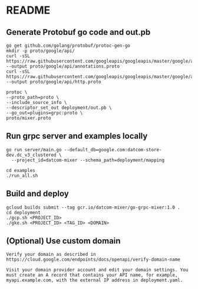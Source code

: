 # README

## Generate Protobuf go code and out.pb

    go get github.com/golang/protobuf/protoc-gen-go
    mkdir -p proto/google/api/
    curl -sSL https://raw.githubusercontent.com/googleapis/googleapis/master/google/api/annotations.proto --output proto/google/api/annotations.proto
    curl -sSL https://raw.githubusercontent.com/googleapis/googleapis/master/google/api/http.proto --output proto/google/api/http.proto

    protoc \
    --proto_path=proto \
    --include_source_info \
    --descriptor_set_out deployment/out.pb \
    --go_out=plugins=grpc:proto \
    proto/mixer.proto

## Run grpc server and examples locally

    go run server/main.go --default_db=google.com:datcom-store-dev.dc_v3_clustered \
      --project_id=datcom-mixer --schema_path=deployment/mapping

    cd examples
    ./run_all.sh

## Build and deploy

    gcloud builds submit --tag gcr.io/datcom-mixer/go-grpc-mixer:1.0 .
    cd deployment
    ./gcp.sh <PROJECT_ID>
    ./gke.sh <PROJECT_ID> <TAG_ID> <DOMAIN>

## (Optional) Use custom domain

    Verify your domain as described in https://cloud.google.com/endpoints/docs/openapi/verify-domain-name

    Visit your domain provider account and edit your domain settings. You must create an A record that contains your API name, for example, myapi.example.com, with the external IP address in deployment.yaml.
